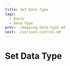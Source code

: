 ```yaml
---
title: Set Data Type
tags:
  - Basic
  - Data Type
prev: ./mapping-data-type.md
next: ./version-control.md
---
```


# Set Data Type

<TagLinks />
